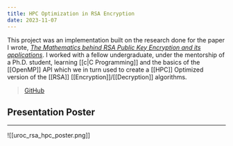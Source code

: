 ```yaml
---
title: HPC Optimization in RSA Encryption
date: 2023-11-07
---
```

This project was an implementation built on the research done for the paper I wrote, <a href="../assets/RSA/Math_Behind_RSA_Encryption.pdf"><i>The Mathematics behind RSA Public Key Encryption and its applications</i></a>.  I worked with a fellow undergraduate, under the mentorship of a Ph.D. student, learning [[c|C Programming]] and the basics of the [[OpenMP]] API which we in turn used to create a [[HPC]] Optimized version of the [[RSA]] [[Encryption]]/[[Decryption]] algorithms.  

>[GitHub](https://github.com/gpullela/rsa) 
## Presentation Poster
---
![[uroc_rsa_hpc_poster.png]]
